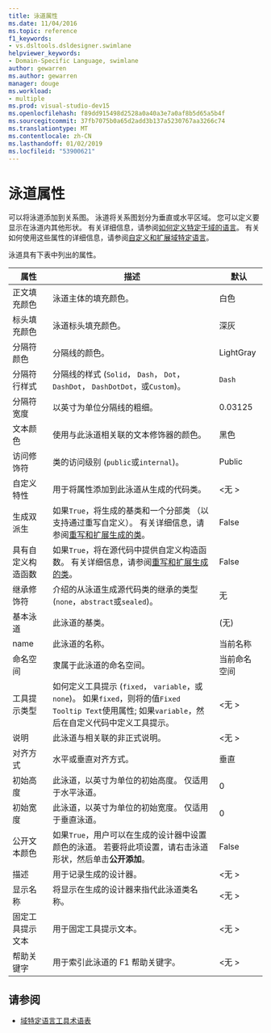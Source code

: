 ```yaml
---
title: 泳道属性
ms.date: 11/04/2016
ms.topic: reference
f1_keywords:
- vs.dsltools.dsldesigner.swimlane
helpviewer_keywords:
- Domain-Specific Language, swimlane
author: gewarren
ms.author: gewarren
manager: douge
ms.workload:
- multiple
ms.prod: visual-studio-dev15
ms.openlocfilehash: f89dd915498d2528a0a40a3e7a0af8b5d65a5b4f
ms.sourcegitcommit: 37fb7075b0a65d2add3b137a5230767aa3266c74
ms.translationtype: MT
ms.contentlocale: zh-CN
ms.lasthandoff: 01/02/2019
ms.locfileid: "53900621"
---
```

# <a name="properties-of-swimlanes"></a>泳道属性
可以将泳道添加到关系图。 泳道将关系图划分为垂直或水平区域。 您可以定义要显示在泳道内其他形状。 有关详细信息，请参阅[如何定义特定于域的语言](../modeling/how-to-define-a-domain-specific-language.md)。 有关如何使用这些属性的详细信息，请参阅[自定义和扩展域特定语言](../modeling/customizing-and-extending-a-domain-specific-language.md)。

 泳道具有下表中列出的属性。

|属性|描述|默认|
|-|-|-|
|正文填充颜色|泳道主体的填充颜色。|白色|
|标头填充颜色|泳道标头填充颜色。|深灰|
|分隔符颜色|分隔线的颜色。|LightGray|
|分隔符行样式|分隔线的样式 (`Solid`， `Dash`， `Dot`， `DashDot`， `DashDotDot`，或`Custom`)。|`Dash`|
|分隔符宽度|以英寸为单位分隔线的粗细。|0.03125|
|文本颜色|使用与此泳道相关联的文本修饰器的颜色。|黑色|
|访问修饰符|类的访问级别 (`public`或`internal`)。|Public|
|自定义特性|用于将属性添加到此泳道从生成的代码类。|\<无 >|
|生成双派生|如果`True`，将生成的基类和一个分部类 （以支持通过重写自定义）。 有关详细信息，请参阅[重写和扩展生成的类](../modeling/overriding-and-extending-the-generated-classes.md)。|False|
|具有自定义构造函数|如果`True`，将在源代码中提供自定义构造函数。 有关详细信息，请参阅[重写和扩展生成的类](../modeling/overriding-and-extending-the-generated-classes.md)。|False|
|继承修饰符|介绍的从泳道生成源代码类的继承的类型 (`none`，`abstract`或`sealed`)。|无|
|基本泳道|此泳道的基类。|(无)|
|name|此泳道的名称。|当前名称|
|命名空间|隶属于此泳道的命名空间。|当前命名空间|
|工具提示类型|如何定义工具提示 (`fixed`， `variable`，或`none`)。 如果`fixed`，则将的值`Fixed Tooltip Text`使用属性; 如果`variable`，然后在自定义代码中定义工具提示。|\<无 >|
|说明|此泳道与相关联的非正式说明。|\<无 >|
|对齐方式|水平或垂直对齐方式。|垂直|
|初始高度|此泳道，以英寸为单位的初始高度。 仅适用于水平泳道。|0|
|初始宽度|此泳道，以英寸为单位的初始宽度。 仅适用于垂直泳道。|0|
|公开文本颜色|如果`True`，用户可以在生成的设计器中设置颜色的泳道。 若要将此项设置，请右击泳道形状，然后单击**公开添加**。|False|
|描述|用于记录生成的设计器。|\<无 >|
|显示名称|将显示在生成的设计器来指代此泳道类名称。|\<无 >|
|固定工具提示文本|用于固定工具提示文本。|\<无 >|
|帮助关键字|用于索引此泳道的 F1 帮助关键字。|\<无 >|

## <a name="see-also"></a>请参阅

- [域特定语言工具术语表](https://msdn.microsoft.com/ca5e84cb-a315-465c-be24-76aa3df276aa)